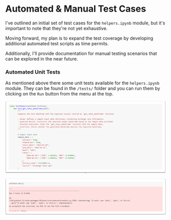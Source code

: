 # Automated & Manual Test Cases

I've outlined an initial set of test cases for the ```helpers.ipynb``` module, but it's important to note that they're not yet exhaustive.

Moving forward, my plan is to expand the test coverage by developing additional automated test scripts as time permits.

Additionally, I'll provide documentation for manual testing scenarios that can be explored in the near future.

### Automated Unit Tests

As mentioned above there some unit tests available for the ```helpers.ipynb``` module. They can be found in the ```/tests/``` folder and you can run them by clicking on the ```Run``` button from the menu at the top.

![Image](./img/unit-test-1.png)

![Image](./img/unit-test-2.png)
